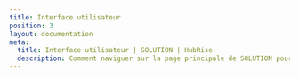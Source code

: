 ```yaml
---
title: Interface utilisateur
position: 3
layout: documentation
meta:
  title: Interface utilisateur | SOLUTION | HubRise
  description: Comment naviguer sur la page principale de SOLUTION pour accéder aux informations sur les commandes et personnaliser son comportement.
---
```

